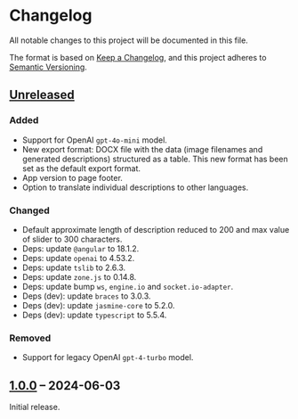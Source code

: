 # Changelog

All notable changes to this project will be documented in this file.

The format is based on [Keep a Changelog](https://keepachangelog.com/), and this project adheres to [Semantic Versioning](https://semver.org/spec/v2.0.0.html).



## [Unreleased]

### Added

- Support for OpenAI `gpt-4o-mini` model.
- New export format: DOCX file with the data (image filenames and generated descriptions) structured as a table. This new format has been set as the default export format.
- App version to page footer.
- Option to translate individual descriptions to other languages.

### Changed

- Default approximate length of description reduced to 200 and max value of slider to 300 characters.
- Deps: update `@angular` to 18.1.2.
- Deps: update `openai` to 4.53.2.
- Deps: update `tslib` to 2.6.3.
- Deps: update `zone.js` to 0.14.8.
- Deps: update bump `ws`, `engine.io` and `socket.io-adapter`.
- Deps (dev): update `braces` to 3.0.3.
- Deps (dev): update `jasmine-core` to 5.2.0.
- Deps (dev): update `typescript` to 5.5.4.

### Removed

- Support for legacy OpenAI `gpt-4-turbo` model.



## [1.0.0] – 2024-06-03

Initial release.



[unreleased]: https://github.com/slsfi/abbi-ng-ai-image-descriptor/compare/1.0.0...HEAD
[1.0.0]: https://github.com/slsfi/abbi-ng-ai-image-descriptor/releases/tag/1.0.0
